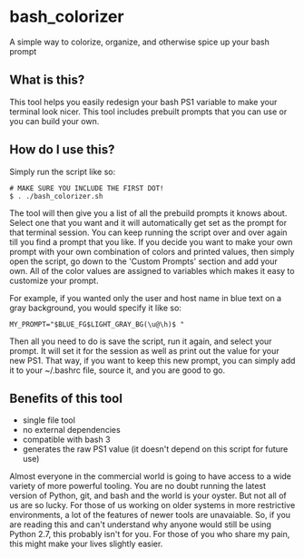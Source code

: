 # bash_colorizer

A simple way to colorize, organize, and otherwise spice up your bash prompt


## What is this?
This tool helps you easily redesign your bash PS1 variable to make your terminal look nicer. This tool includes prebuilt prompts that you can use or you can build your own.

## How do I use this?
Simply run the script like so:

```
# MAKE SURE YOU INCLUDE THE FIRST DOT! 
$ . ./bash_colorizer.sh
```

The tool will then give you a list of all the prebuild prompts it knows about. Select one that you want and it will automatically get set as the prompt for that terminal session. You can keep running the script over and over again till you find a prompt that you like. If you decide you want to make your own prompt with your own combination of colors and printed values, then simply open the script, go down to the 'Custom Prompts' section and add your own. All of the color values are assigned to variables which makes it easy to customize your prompt.

For example, if you wanted only the user and host name in blue text on a gray background, you would specify it like so:

```
MY_PROMPT="$BLUE_FG$LIGHT_GRAY_BG(\u@\h)$ "

```

Then all you need to do is save the script, run it again, and select your prompt. It will set it for the session as well as print out the value for your new PS1. That way, if you want to keep this new prompt, you can simply add it to your ~/.bashrc file, source it, and you are good to go.

## Benefits of this tool

 * single file tool
 * no external dependencies
 * compatible with bash 3
 * generates the raw PS1 value (it doesn't depend on this script for future use)

Almost everyone in the commercial world is going to have access to a wide variety of more powerful tooling. You are no doubt running the latest version of Python, git, and bash and the world is your oyster. But not all of us are so lucky. For those of us working on older systems in more restrictive environments, a lot of the features of newer tools are unavaiable. So, if you are reading this and can't understand why anyone would still be using Python 2.7, this probably isn't for you. For those of you who share my pain, this might make your lives slightly easier.




